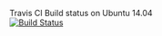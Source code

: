 Travis CI Build status on Ubuntu 14.04  
[![Build Status](https://travis-ci.org/krssg-ssl/tactics_py.svg?branch=Working)](https://travis-ci.org/krssg-ssl/tactics_py)
